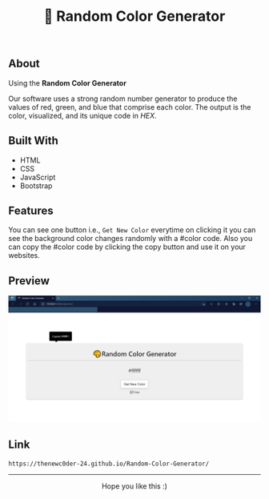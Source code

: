<h1 align="center" font-size="50px">🎨 Random Color Generator</h1>
<br>

## About
Using the **Random Color Generator**

Our software uses a strong random number generator to produce the values of red, green, and blue that comprise each color. The output is the color, visualized, and its unique code in _HEX_.

## Built With
* HTML
* CSS
* JavaScript
* Bootstrap

## Features
You can see one button i.e., `Get New Color` everytime on clicking it you can see the background color changes randomly with a #color code. Also you can copy the #color code by clicking the copy button and use it on your websites.

## Preview
![image](https://github.com/TheNewC0der-24/Random-Color-Generator/blob/master/Preview.png)

## Link 
```
https://thenewc0der-24.github.io/Random-Color-Generator/
```

---
<p align="center">Hope you like this :)</p>
